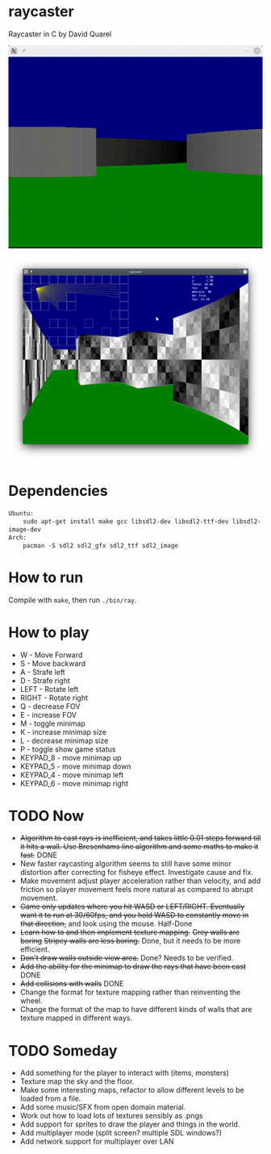 # raycaster

Raycaster in C by David Quarel

![Picture of Raycaster](img/demo.gif)

![Texture Mapping](img/demo_texture.png)

# Dependencies
```
Ubuntu:
	sudo apt-get install make gcc libsdl2-dev libsdl2-ttf-dev libsdl2-image-dev
Arch:
	pacman -S sdl2 sdl2_gfx sdl2_ttf sdl2_image 
```

# How to run
Compile with `make`, then run `./bin/ray`.

# How to play
* W - Move Forward
* S - Move backward
* A - Strafe left
* D - Strafe right
* LEFT - Rotate left
* RIGHT - Rotate right
* Q - decrease FOV
* E - increase FOV
* M - toggle minimap
* K - increase minimap size
* L - decrease minimap size
* P - toggle show game status
* KEYPAD_8 - move minimap up
* KEYPAD_5 - move minimap down
* KEYPAD_4 - move minimap left
* KEYPAD_6 - move minimap right

# TODO Now
* ~~Algorithm to cast rays is inefficient, and takes little 0.01 steps
forward till it hits a wall. Use Bresenhams line algorithm and some
maths to make it fast.~~ DONE
* New faster raycasting algorithm seems to still have some minor
distortion after correcting for fisheye effect. Investigate cause and fix.
* Make movement adjust player acceleration rather than velocity, and add friction
 so player movement feels more natural as compared to abrupt movement.
* ~~Game only updates where you hit WASD or LEFT/RIGHT. Eventually want
it to run at 30/60fps, and you hold WASD to constantly move in that direction,~~
and look using the mouse. Half-Done
* ~~Learn how to and then implement texture mapping.~~ ~~Grey walls are boring~~ ~~Stripey
walls are less boring.~~ Done, but it needs to be more efficient.
* ~~Don't draw walls outside view area.~~ Done? Needs to be verified.
* ~~Add the ability for the minimap to draw the rays that have been cast~~ DONE
* ~~Add collisions with walls~~ DONE
* Change the format for texture mapping rather than reinventing the wheel.
* Change the format of the map to have different kinds of walls that are
texture mapped in different ways.

# TODO Someday
* Add something for the player to interact with (items, monsters)
* Texture map the sky and the floor.
* Make some interesting maps, refactor to allow different levels to
be loaded from a file.
* Add some music/SFX from open domain material.
* Work out how to load lots of textures sensibly as .pngs
* Add support for sprites to draw the player and things in the world.
* Add multiplayer mode (split screen? multiple SDL windows?)
* Add network support for multiplayer over LAN
